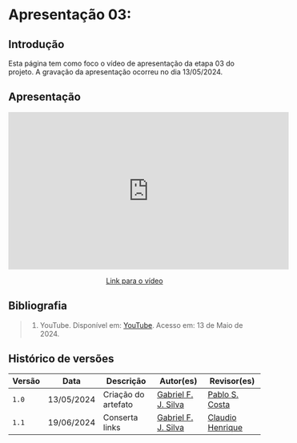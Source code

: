 # Apresentação 03:

## Introdução
Esta página tem como foco o vídeo de apresentação da etapa 03 do projeto. A gravação da apresentação ocorreu no dia 13/05/2024.

## Apresentação

<div style="text-align: center;">
    <iframe width="560" height="315" src="https://www.youtube.com/embed/WN_XigQCYec?si=HXV8wyeDnbMlyyWh" title="YouTube video player" frameborder="0" allow="accelerometer; autoplay; clipboard-write; encrypted-media; gyroscope; picture-in-picture; web-share" referrerpolicy="strict-origin-when-cross-origin" allowfullscreen></iframe>
</div>

<p style="text-align: center">
    <a href="https://youtu.be/WN_XigQCYec">Link para o vídeo</a>
</p>

## Bibliografia

> 1. YouTube. Disponível em: [YouTube](https://youtu.be/WN_XigQCYec). Acesso em: 13 de Maio de 2024.

## Histórico de versões
Versão |   Data  | Descrição | Autor(es) | Revisor(es)
------ | ---- | ------ | ---------- | ----------
`1.0` | 13/05/2024 | Criação do artefato | [Gabriel F. J. Silva](https://github.com/MMcLovin) | [Pablo S. Costa](https://github.com/pabloheika)
`1.1` | 19/06/2024 | Conserta links | [Gabriel F. J. Silva](https://github.com/MMcLovin) | [Claudio Henrique](https://github.com/claudiohsc) |
